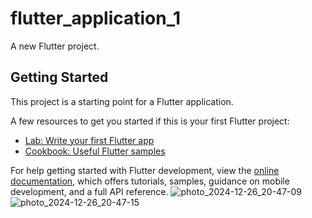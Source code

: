 # flutter_application_1

A new Flutter project.

## Getting Started

This project is a starting point for a Flutter application.

A few resources to get you started if this is your first Flutter project:

- [Lab: Write your first Flutter app](https://docs.flutter.dev/get-started/codelab)
- [Cookbook: Useful Flutter samples](https://docs.flutter.dev/cookbook)

For help getting started with Flutter development, view the
[online documentation](https://docs.flutter.dev/), which offers tutorials,
samples, guidance on mobile development, and a full API reference.
![photo_2024-12-26_20-47-09](https://github.com/user-attachments/assets/1241d844-00ad-4ee8-812c-67b7beef48cb)
![photo_2024-12-26_20-47-15](https://github.com/user-attachments/assets/778b7e74-a9e0-4938-aef5-9f77a5123b5f)
